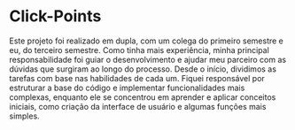 # Click-Points
Este projeto foi realizado em dupla, com um colega do primeiro semestre e eu, do terceiro semestre. Como tinha mais experiência, minha principal responsabilidade foi guiar o desenvolvimento e ajudar meu parceiro com as dúvidas que surgiram ao longo do processo.
Desde o início, dividimos as tarefas com base nas habilidades de cada um. Fiquei responsável por estruturar a base do código e implementar funcionalidades mais complexas, enquanto ele se concentrou em aprender e aplicar conceitos iniciais, como criação da interface de usuário e algumas funções mais simples.



